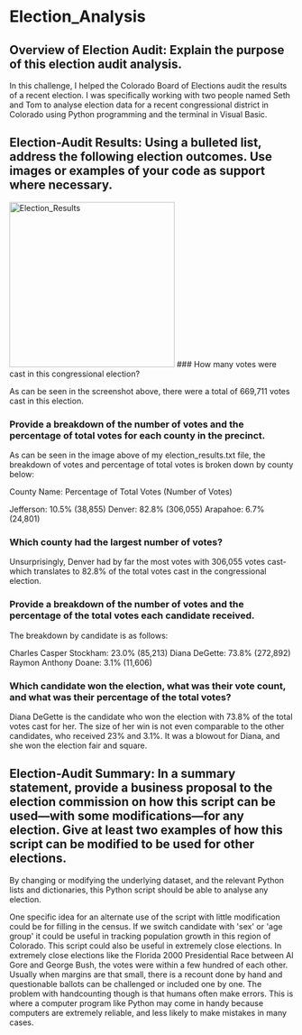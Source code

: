 # Election_Analysis

## Overview of Election Audit: Explain the purpose of this election audit analysis.

In this challenge, I helped the Colorado Board of Elections audit the results of a recent election. I was specifically working with two people named Seth and Tom to analyse election data for a recent congressional district in Colorado using Python programming and the terminal in Visual Basic.

## Election-Audit Results: Using a bulleted list, address the following election outcomes. Use images or examples of your code as support where necessary.
<img width="293" alt="Election_Results" src="https://user-images.githubusercontent.com/80979705/119289999-b44bc180-bc19-11eb-9f3f-aa8fa182de7f.PNG">
### How many votes were cast in this congressional election?

As can be seen in the screenshot above, there were a total of 669,711 votes cast in this election.

### Provide a breakdown of the number of votes and the percentage of total votes for each county in the precinct.

As can be seen in the image above of my election_results.txt file, the breakdown of votes and percentage of total votes is broken down by county below:

County Name: Percentage of Total Votes (Number of Votes)

Jefferson: 10.5% (38,855) 
Denver: 82.8% (306,055) 
Arapahoe: 6.7% (24,801) 

### Which county had the largest number of votes?

Unsurprisingly, Denver had by far the most votes with 306,055 votes cast- which translates to 82.8% of the total votes cast in the congressional election.

### Provide a breakdown of the number of votes and the percentage of the total votes each candidate received.

The breakdown by candidate is as follows:

Charles Casper Stockham: 23.0% (85,213)
Diana DeGette: 73.8% (272,892)
Raymon Anthony Doane: 3.1% (11,606)

### Which candidate won the election, what was their vote count, and what was their percentage of the total votes?

Diana DeGette is the candidate who won the election with 73.8% of the total votes cast for her. The size of her win is not even comparable to the other candidates, who received 23% and 3.1%. It was a blowout for Diana, and she won the election fair and square.

## Election-Audit Summary: In a summary statement, provide a business proposal to the election commission on how this script can be used—with some modifications—for any election. Give at least two examples of how this script can be modified to be used for other elections.

By changing or modifying the underlying dataset, and the relevant Python lists and dictionaries, this Python script should be able to analyse any election. 

One specific idea for an alternate use of the script with little modification could be for filling in the census. If we switch candidate with 'sex' or 'age group' it could be useful in tracking population growth in this region of Colorado.
This script could also be useful in extremely close elections. In extremely close elections like the Florida 2000 Presidential Race between Al Gore and George Bush, the votes were within a few hundred of each other. Usually when margins are that small, there is a recount done by hand and questionable ballots can be challenged or included one by one. The problem with handcounting though is that humans often make errors. This is where a computer program like Python may come in handy because computers are extremely reliable, and less likely to make mistakes in many cases.
